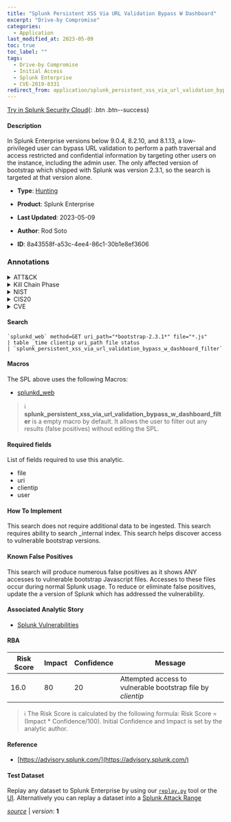 ```yaml
---
title: "Splunk Persistent XSS Via URL Validation Bypass W Dashboard"
excerpt: "Drive-by Compromise"
categories:
  - Application
last_modified_at: 2023-05-09
toc: true
toc_label: ""
tags:
  - Drive-by Compromise
  - Initial Access
  - Splunk Enterprise
  - CVE-2019-8331
redirect_from: application/splunk_persistent_xss_via_url_validation_bypass_w_dashboard/
---
```




[Try in Splunk Security Cloud](https://www.splunk.com/en_us/cyber-security.html){: .btn .btn--success}

#### Description

In Splunk Enterprise versions below 9.0.4, 8.2.10, and 8.1.13, a low-privileged user can bypass URL validation to perform a path traversal and access restricted and confidential information by targeting other users on the instance, including the admin user.  The only affected version of bootstrap which shipped with Splunk was version 2.3.1, so the search is targeted at that version alone.

- **Type**: [Hunting](https://github.com/splunk/security_content/wiki/Detection-Analytic-Types)
- **Product**: Splunk Enterprise

- **Last Updated**: 2023-05-09
- **Author**: Rod Soto
- **ID**: 8a43558f-a53c-4ee4-86c1-30b1e8ef3606

### Annotations
<details>
  <summary>ATT&CK</summary>

<div markdown="1">

#### [ATT&CK](https://attack.mitre.org/)

| ID          | Technique   | Tactic         |
| ----------- | ----------- |--------------- |
| [T1189](https://attack.mitre.org/techniques/T1189/) | Drive-by Compromise | Initial Access |

</div>
</details>


<details>
  <summary>Kill Chain Phase</summary>

<div markdown="1">

* Delivery


</div>
</details>


<details>
  <summary>NIST</summary>

<div markdown="1">

* DE.AE



</div>
</details>

<details>
  <summary>CIS20</summary>

<div markdown="1">

* CIS 10



</div>
</details>

<details>
  <summary>CVE</summary>

<div markdown="1">

| ID          | Summary | [CVSS](https://nvd.nist.gov/vuln-metrics/cvss) |
| ----------- | ----------- | -------------- |
| [CVE-2019-8331](https://nvd.nist.gov/vuln/detail/CVE-2019-8331) | In Bootstrap before 3.4.1 and 4.3.x before 4.3.1, XSS is possible in the tooltip or popover data-template attribute. | 4.3 |



</div>
</details>


#### Search

```
`splunkd_web` method=GET uri_path="*bootstrap-2.3.1*" file="*.js" 
| table _time clientip uri_path file status 
| `splunk_persistent_xss_via_url_validation_bypass_w_dashboard_filter`
```

#### Macros
The SPL above uses the following Macros:
* [splunkd_web](https://github.com/splunk/security_content/blob/develop/macros/splunkd_web.yml)

> :information_source:
> **splunk_persistent_xss_via_url_validation_bypass_w_dashboard_filter** is a empty macro by default. It allows the user to filter out any results (false positives) without editing the SPL.



#### Required fields
List of fields required to use this analytic.
* file
* uri
* clientip
* user



#### How To Implement
This search does not require additional data to be ingested. This search requires ability to search _internal index. This search helps discover access to vulnerable bootstrap versions.
#### Known False Positives
This search will produce numerous false positives as it shows ANY accesses to vulnerable bootstrap Javascript files.  Accesses to these files occur during normal Splunk usage. To reduce or eliminate false positives, update the a version of Splunk which has addressed the vulnerability.

#### Associated Analytic Story
* [Splunk Vulnerabilities](/stories/splunk_vulnerabilities)




#### RBA

| Risk Score  | Impact      | Confidence   | Message      |
| ----------- | ----------- |--------------|--------------|
| 16.0 | 80 | 20 | Attempted access to vulnerable bootstrap file by $clientip$ |


> :information_source:
> The Risk Score is calculated by the following formula: Risk Score = (Impact * Confidence/100). Initial Confidence and Impact is set by the analytic author.


#### Reference

* [https://advisory.splunk.com/](https://advisory.splunk.com/)



#### Test Dataset
Replay any dataset to Splunk Enterprise by using our [`replay.py`](https://github.com/splunk/attack_data#using-replaypy) tool or the [UI](https://github.com/splunk/attack_data#using-ui).
Alternatively you can replay a dataset into a [Splunk Attack Range](https://github.com/splunk/attack_range#replay-dumps-into-attack-range-splunk-server)




[*source*](https://github.com/splunk/security_content/tree/develop/detections/application/splunk_persistent_xss_via_url_validation_bypass_w_dashboard.yml) \| *version*: **1**